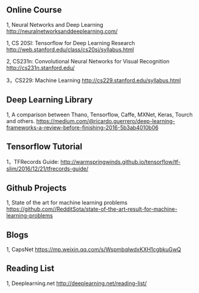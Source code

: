 ## Online Course
1, Neural Networks and Deep Learning 
http://neuralnetworksanddeeplearning.com/

1, CS 20SI: Tensorflow for Deep Learning Research
http://web.stanford.edu/class/cs20si/syllabus.html

2, CS231n: Convolutional Neural Networks for Visual Recognition
http://cs231n.stanford.edu/

3，CS229: Machine Learning http://cs229.stanford.edu/syllabus.html

## Deep Learning Library
1, A comparison between Thano, Tensorflow, Caffe, MXNet, Keras, Tourch and others. 
https://medium.com/@ricardo.guerrero/deep-learning-frameworks-a-review-before-finishing-2016-5b3ab4010b06

## Tensorflow Tutorial
1，TFRecords Guide: http://warmspringwinds.github.io/tensorflow/tf-slim/2016/12/21/tfrecords-guide/

## Github Projects
1, State of the art for machine learning problems https://github.com//RedditSota/state-of-the-art-result-for-machine-learning-problems

## Blogs
1, CapsNet https://mp.weixin.qq.com/s/WspmbqlwdxKXH1cgbkuGwQ

## Reading List
1, Deeplearning.net http://deeplearning.net/reading-list/
